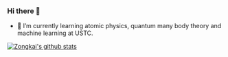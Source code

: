 ### Hi there 👋

<!--
**ZongkaiLiu/ZongkaiLiu** is a ✨ _special_ ✨ repository because its `README.md` (this file) appears on your GitHub profile.

Here are some ideas to get you started:

- 🔭 I’m currently working on ...
- 🌱 I’m currently learning ...
- 👯 I’m looking to collaborate on ...
- 🤔 I’m looking for help with ...
- 💬 Ask me about ...
- 📫 How to reach me: ...
- 😄 Pronouns: ...
- ⚡ Fun fact: ...
-->
- 🌱 I’m currently learning atomic physics, quantum many body theory and machine learning at USTC.  

[![Zongkai's github stats](https://github-readme-stats.vercel.app/api?username=ZongkaiLiu&show_icons=true&theme=radical)](https://github.com/anuraghazra/github-readme-stats)
